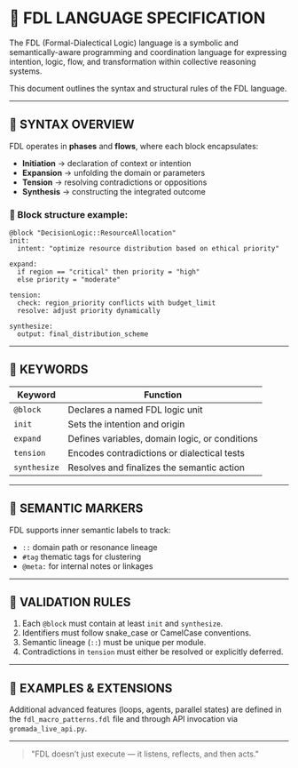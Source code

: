 # 📘 FDL LANGUAGE SPECIFICATION

The FDL (Formal-Dialectical Logic) language is a symbolic and semantically-aware programming and coordination language for expressing intention, logic, flow, and transformation within collective reasoning systems.

This document outlines the syntax and structural rules of the FDL language.

---

## 🔹 SYNTAX OVERVIEW

FDL operates in **phases** and **flows**, where each block encapsulates:

* **Initiation** → declaration of context or intention
* **Expansion** → unfolding the domain or parameters
* **Tension** → resolving contradictions or oppositions
* **Synthesis** → constructing the integrated outcome

### 🧱 Block structure example:

```fdl
@block "DecisionLogic::ResourceAllocation"
init:
  intent: "optimize resource distribution based on ethical priority"

expand:
  if region == "critical" then priority = "high"
  else priority = "moderate"

tension:
  check: region_priority conflicts with budget_limit
  resolve: adjust priority dynamically

synthesize:
  output: final_distribution_scheme
```

---

## 🔹 KEYWORDS

| Keyword      | Function                                       |
| ------------ | ---------------------------------------------- |
| `@block`     | Declares a named FDL logic unit                |
| `init`       | Sets the intention and origin                  |
| `expand`     | Defines variables, domain logic, or conditions |
| `tension`    | Encodes contradictions or dialectical tests    |
| `synthesize` | Resolves and finalizes the semantic action     |

---

## 🔹 SEMANTIC MARKERS

FDL supports inner semantic labels to track:

* `::` domain path or resonance lineage
* `#tag` thematic tags for clustering
* `@meta:` for internal notes or linkages

---

## 🔹 VALIDATION RULES

1. Each `@block` must contain at least `init` and `synthesize`.
2. Identifiers must follow snake\_case or CamelCase conventions.
3. Semantic lineage (`::`) must be unique per module.
4. Contradictions in `tension` must either be resolved or explicitly deferred.

---

## 🔹 EXAMPLES & EXTENSIONS

Additional advanced features (loops, agents, parallel states) are defined in the `fdl_macro_patterns.fdl` file and through API invocation via `gromada_live_api.py`.

---

> "FDL doesn’t just execute — it listens, reflects, and then acts."
